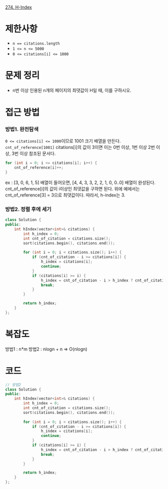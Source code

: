 [274. H-Index](https://leetcode.com/problems/h-index/)
# 제한사항
- `n == citations.length`
- `1 <= n <= 5000`
- `0 <= citations[i] <= 1000`

# 문제 정리
- n번 이상 인용된 n개의 페이지의 최댓값이 H일 때, 이를 구하시오.
# 접근 방법
### 방법1. 완전탐색
`0 <= citations[i] <= 1000`이므로 1001 크기 배열을 만든다. `cnt_of_reference[1001]`
citations[i]의 값이 3이면 이는 0번 이상, 1번 이상 2번 이상, 3번 이상 참조된 문서다.
``` cpp
for (int i = 0; i <= citations[i]; i++) {
	cnt_of_reference[i]++;
}
```
ex : [3, 0, 6, 1, 5] 배열이 들어오면, [4, 4, 3, 3, 2, 2, 1, 0, 0..0] 배열이 완성된다.
cnt_of_reference[i]의 값이 i이상인 최댓값을 구하면 된다.
위에 예에서는 cnt_of_reference[3] = 3으로 최댓값이다. 따라서, h-index는 3.
### 방법2. 정렬 후에 세기
```cpp
class Solution {
public:
    int hIndex(vector<int>& citations) {
        int h_index = 0;
        int cnt_of_citation = citations.size();
        sort(citations.begin(), citations.end());
        
        for (int i = 0; i < citations.size(); i++) {
            if (cnt_of_citation - i >= citations[i]) {
                h_index = citations[i];
                continue;
            }
            if (citations[i] >= i) {
                h_index = cnt_of_citation - i > h_index ? cnt_of_citation - i : h_index;
                break;
            }
        }

        return h_index;
    }
};
```

# 복잡도
방법1 : n*m
방법2 : nlogn + n => O(nlogn)

# 코드
``` cpp
// 방법2 
class Solution {
public:
    int hIndex(vector<int>& citations) {
        int h_index = 0;
        int cnt_of_citation = citations.size();
        sort(citations.begin(), citations.end());
        
        for (int i = 0; i < citations.size(); i++) {
            if (cnt_of_citation - i >= citations[i]) {
                h_index = citations[i];
                continue;
            }
            if (citations[i] >= i) {
                h_index = cnt_of_citation - i > h_index ? cnt_of_citation - i : h_index;
                break;
            }
        }

        return h_index;
    }
};
```


